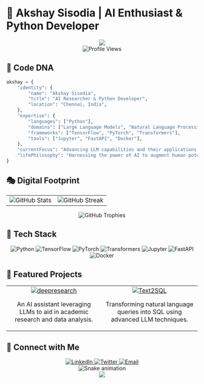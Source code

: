 # 🌟 Akshay Sisodia | AI Enthusiast & Python Developer

<div align="center">
  <img src="https://capsule-render.vercel.app/api?type=waving&color=0:FF5F6D,100:FFC371&height=200&section=header&text=Exploring%20the%20Frontiers%20of%20AI%20with%20Python&fontSize=40&fontAlignY=35&animation=fadeIn&fontColor=FFFFFF" />
</div>

<div align="center">
  <img src="https://komarev.com/ghpvc/?username=Akshay-Sisodia&style=for-the-badge&color=blueviolet" alt="Profile Views" />
</div>

## 🧬 Code DNA

```python
akshay = {
    "identity": {
        "name": "Akshay Sisodia",
        "title": "AI Researcher & Python Developer",
        "location": "Chennai, India",
    },
    "expertise": {
        "languages": ["Python"],
        "domains": ["Large Language Models", "Natural Language Processing", "Machine Learning"],
        "frameworks": ["TensorFlow", "PyTorch", "Transformers"],
        "tools": ["Jupyter", "FastAPI", "Docker"],
    },
    "currentFocus": "Advancing LLM capabilities and their applications in real-world scenarios",
    "lifePhilosophy": "Harnessing the power of AI to augment human potential"
}
```

## 🎭 Digital Footprint

<div align="center">
  <table>
    <tr>
      <td>
        <img src="https://github-readme-stats.vercel.app/api?username=Akshay-Sisodia&show_icons=true&count_private=true&hide_border=true&title_color=FF5F6D&icon_color=FFC371&text_color=FFFFFF&bg_color=0D1117" alt="GitHub Stats" />
      </td>
      <td>
        <img src="https://github-readme-streak-stats.herokuapp.com/?user=Akshay-Sisodia&theme=black-ice&hide_border=true&stroke=0000&background=0D1117&ring=FF5F6D&fire=FFC371&currStreakLabel=FF5F6D" alt="GitHub Streak" />
      </td>
    </tr>
  </table>
</div>

<div align="center">
  <img src="https://github-profile-trophy.vercel.app/?username=Akshay-Sisodia&theme=radical&no-frame=true&row=1&column=7&margin-w=15&no-bg=true" alt="GitHub Trophies" />
</div>

## 🧩 Tech Stack

<div align="center">
  <img src="https://img.shields.io/badge/Python-%233776AB.svg?style=for-the-badge&logo=python&logoColor=white" alt="Python" />
  <img src="https://img.shields.io/badge/TensorFlow-%23FF6F00.svg?style=for-the-badge&logo=tensorflow&logoColor=white" alt="TensorFlow" />
  <img src="https://img.shields.io/badge/PyTorch-%23EE4C2C.svg?style=for-the-badge&logo=pytorch&logoColor=white" alt="PyTorch" />
  <img src="https://img.shields.io/badge/Transformers-%23FF9900.svg?style=for-the-badge&logo=huggingface&logoColor=white" alt="Transformers" />
  <img src="https://img.shields.io/badge/Jupyter-%23F37626.svg?style=for-the-badge&logo=jupyter&logoColor=white" alt="Jupyter" />
  <img src="https://img.shields.io/badge/FastAPI-%23009688.svg?style=for-the-badge&logo=fastapi&logoColor=white" alt="FastAPI" />
  <img src="https://img.shields.io/badge/Docker-%232496ED.svg?style=for-the-badge&logo=docker&logoColor=white" alt="Docker" />
</div>

## 🌠 Featured Projects

<div align="center">
  <table>
    <tr>
      <td align="center">
        <a href="https://github.com/Akshay-Sisodia/deepresearch">
          <img src="https://img.shields.io/badge/deepresearch-FF5F6D?style=for-the-badge" alt="deepresearch" />
        </a>
        <p>An AI assistant leveraging LLMs to aid in academic research and data analysis.</p>
      </td>
      <td align="center">
        <a href="https://github.com/Akshay-Sisodia/text2sql">
          <img src="https://img.shields.io/badge/Text2SQL-FFC371?style=for-the-badge" alt="Text2SQL" />
        </a>
        <p>Transforming natural language queries into SQL using advanced LLM techniques.</p>
      </td>
    </tr>
  </table>
</div>

## 🔮 Connect with Me

<div align="center">
  <a href="https://linkedin.com/in/akshay-sisodia">
    <img src="https://img.shields.io/badge/LinkedIn-0077B5?style=for-the-badge&logo=linkedin&logoColor=white" alt="LinkedIn" />
  </a>
  <a href="https://twitter.com/akshay__sisodia">
    <img src="https://img.shields.io/badge/Twitter-1DA1F2?style=for-the-badge&logo=twitter&logoColor=white" alt="Twitter" />
  </a>
  <a href="mailto:akshaysisodia.studies@gmail.com">
    <img src="https://img.shields.io/badge/Email-D14836?style=for-the-badge&logo=gmail&logoColor=white" alt="Email" />
  </a>

</div>

<div align="center">
  <img src="https://raw.githubusercontent.com/Akshay-Sisodia/Akshay-Sisodia/output/github-contribution-grid-snake-dark.svg" alt="Snake animation" />
</div>

<div align="center">
  <img src="https://capsule-render.vercel.app/api?type=waving&color=0:FFC371,100:FF5F6D&height=100&section=footer" />
</div>
